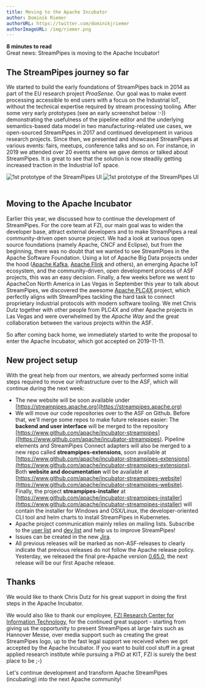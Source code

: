 ```yaml
---
title: Moving to the Apache Incubator
author: Dominik Riemer
authorURL: https://twitter.com/dominikjriemer
authorImageURL: /img/riemer.png
---
```

**<div style="float: left; padding-right: 40px;">8 minutes to read</div>**
<br>
Great news: StreamPipes is moving to the Apache Incubator!
<!--truncate-->

## The StreamPipes journey so far
We started to build the early foundations of StreamPipes back in 2014 as part of the EU research project _ProaSense_. Our goal was to make event processing accessible to end users with a focus on the Industrial IoT, without the technical expertise required by stream processing tooling.
After some very early prototypes (see an early screenshot below :-)) demonstrating the usefulness of the pipeline editor and the underlying semantics-based data model in two manufacturing-related use cases, we open-sourced StreamPipes in 2017 and continued development in various research projects.
Since then, we presented and showcased StreamPipes at various events: fairs, meetups, conference talks and so on. For instance, in 2019 we attended over 20 events where we gave demos or talked about StreamPipes.
It is great to see that the solution is now steadily getting increased traction in the Industrial IoT space.

<img class="blog-image" style="max-width:90%;margin-bottom:20px;" src="/blog/assets/2019-11-25/2019-11_StreamPipes-v0.png" alt="1st prototype of the StreamPipes UI">
<img class="blog-image" style="max-width:90%;" src="/blog/assets/2019-11-25/2019-11_StreamPipes-now.png" alt="1st prototype of the StreamPipes UI">

## Moving to the Apache Incubator
Earlier this year, we discussed how to continue the development of StreamPipes. For the core team at FZI, our main goal was to widen the developer base, attract external developers and to make StreamPipes a real community-driven open source project.
We had a look at various open source foundations (namely Apache, CNCF and Eclipse), but from the beginning, there was no doubt that we wanted to see StreamPipes in the Apache Software Foundation. Using a lot of Apache Big Data projects under the hood ([Apache Kafka](https://kafka.apache.org), [Apache Flink](https://flink.apache.org) and others), an emerging Apache IoT ecosystem, and the community-driven, open development process of ASF projects, this was an easy decision.
Finally, a few weeks before we went to ApacheCon North America in Las Vegas in September this year to talk about StreamPipes, we discovered the awesome [Apache PLC4X](https://plc4x.apache.org) project, which perfectly aligns with StreamPipes tackling the hard task to connect proprietary industrial protocols with modern software tooling.
We met Chris Dutz together with other people from PLC4X and other Apache projects in Las Vegas and were overwhelmed by the _Apache Way_ and the great collaboration between the various projects within the ASF.

So after coming back home, we immediately started to write the proposal to enter the Apache Incubator, which got accepted on 2019-11-11.

## New project setup
With the great help from our mentors, we already performed some initial steps required to move our infrastructure over to the ASF, which will continue during the next week:

* The new website will be soon available under [https://streampipes.apache.org](https://streampipes.apache.org)
* We will move our code repositories over to the ASF on Github. Before that, we'll merge some repos to make future releases easier: The **backend and user interface** will be merged to the repository [https://www.github.com/apache/incubator-streampipes]([https://www.github.com/apache/incubator-streampipes). Pipeline elements and StreamPipes Connect adapters will also be merged to a new repo called **streampipes-extensions**, soon available at [https://www.github.com/apache/incubator-streampipes-extensions](https://www.github.com/apache/incubator-streampipes-extensions). Both **website and documentation** will be available at [https://www.github.com/apache/incubator-streampipes-website](https://www.github.com/apache/incubator-streampipes-website). Finally, the project **streampipes-installer** at [https://www.github.com/apache/incubator-streampipes-installer](https://www.github.com/apache/incubator-streampipes-installer) will contain the installer for Windows and OSX/Linux, the developer-oriented CLI tool and helm charts to install StreamPipes in Kubernetes.
* Apache project communication mainly relies on mailing lists. Subscribe to the [user list](mailto:users-subscribe@streampipes.apache.org) and [dev list](mailto:dev-subscribe@streampipes.apache.org) and help us to improve StreamPipes!
* Issues can be created in the new [Jira](https://issues.apache.org/jira/projects/STREAMPIPES).
* All previous releases will be marked as non-ASF-releases to clearly indicate that previous releases do not follow the Apache release policy. Yesterday, we released the final pre-Apache version [0.65.0](/blog/2019/11/23/release-0650), the next release will be our first Apache release.  

## Thanks
We would like to thank Chris Dutz for his great support in doing the first steps in the Apache Incubator.

We would also like to thank our employee, [FZI Research Center for Information Technology](https://www.fzi.de/en), for the continued great support - starting from giving us the opportunity to present StreamPipes at large fairs such as Hannover Messe, over media support such as creating the great StreamPipes logo, up to the fast legal support we received when we got accepted by the Apache Incubator.
If you want to build cool stuff in a great applied research institute while pursuing a PhD at KIT, FZI is surely the best place to be ;-)

Let's continue development and transform Apache StreamPipes (incubating) into the next Apache community!










